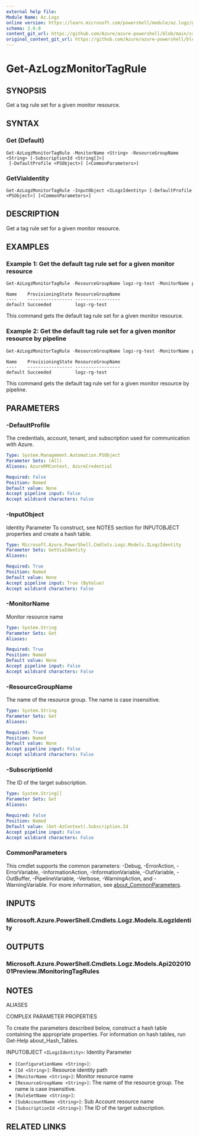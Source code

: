 ```yaml
---
external help file: 
Module Name: Az.Logz
online version: https://learn.microsoft.com/powershell/module/az.logz/get-azlogzmonitortagrule
schema: 2.0.0
content_git_url: https://github.com/Azure/azure-powershell/blob/main/src/Logz/help/Get-AzLogzMonitorTagRule.md
original_content_git_url: https://github.com/Azure/azure-powershell/blob/main/src/Logz/help/Get-AzLogzMonitorTagRule.md
---
```


# Get-AzLogzMonitorTagRule

## SYNOPSIS
Get a tag rule set for a given monitor resource.

## SYNTAX

### Get (Default)
```
Get-AzLogzMonitorTagRule -MonitorName <String> -ResourceGroupName <String> [-SubscriptionId <String[]>]
 [-DefaultProfile <PSObject>] [<CommonParameters>]
```

### GetViaIdentity
```
Get-AzLogzMonitorTagRule -InputObject <ILogzIdentity> [-DefaultProfile <PSObject>] [<CommonParameters>]
```

## DESCRIPTION
Get a tag rule set for a given monitor resource.

## EXAMPLES

### Example 1: Get the default tag rule set for a given monitor resource
```powershell
Get-AzLogzMonitorTagRule -ResourceGroupName logz-rg-test -MonitorName pwsh-logz04
```

```output
Name    ProvisioningState ResourceGroupName
----    ----------------- -----------------
default Succeeded         logz-rg-test
```

This command gets the default tag rule set for a given monitor resource.

### Example 2: Get the default tag rule set for a given monitor resource by pipeline
```powershell
Get-AzLogzMonitorTagRule -ResourceGroupName logz-rg-test -MonitorName pwsh-logz04 | Get-AzLogzMonitorTagRule
```

```output
Name    ProvisioningState ResourceGroupName
----    ----------------- -----------------
default Succeeded         logz-rg-test
```

This command gets the default tag rule set for a given monitor resource by pipeline.

## PARAMETERS

### -DefaultProfile
The credentials, account, tenant, and subscription used for communication with Azure.

```yaml
Type: System.Management.Automation.PSObject
Parameter Sets: (All)
Aliases: AzureRMContext, AzureCredential

Required: False
Position: Named
Default value: None
Accept pipeline input: False
Accept wildcard characters: False
```

### -InputObject
Identity Parameter
To construct, see NOTES section for INPUTOBJECT properties and create a hash table.

```yaml
Type: Microsoft.Azure.PowerShell.Cmdlets.Logz.Models.ILogzIdentity
Parameter Sets: GetViaIdentity
Aliases:

Required: True
Position: Named
Default value: None
Accept pipeline input: True (ByValue)
Accept wildcard characters: False
```

### -MonitorName
Monitor resource name

```yaml
Type: System.String
Parameter Sets: Get
Aliases:

Required: True
Position: Named
Default value: None
Accept pipeline input: False
Accept wildcard characters: False
```

### -ResourceGroupName
The name of the resource group.
The name is case insensitive.

```yaml
Type: System.String
Parameter Sets: Get
Aliases:

Required: True
Position: Named
Default value: None
Accept pipeline input: False
Accept wildcard characters: False
```

### -SubscriptionId
The ID of the target subscription.

```yaml
Type: System.String[]
Parameter Sets: Get
Aliases:

Required: False
Position: Named
Default value: (Get-AzContext).Subscription.Id
Accept pipeline input: False
Accept wildcard characters: False
```

### CommonParameters
This cmdlet supports the common parameters: -Debug, -ErrorAction, -ErrorVariable, -InformationAction, -InformationVariable, -OutVariable, -OutBuffer, -PipelineVariable, -Verbose, -WarningAction, and -WarningVariable. For more information, see [about_CommonParameters](http://go.microsoft.com/fwlink/?LinkID=113216).

## INPUTS

### Microsoft.Azure.PowerShell.Cmdlets.Logz.Models.ILogzIdentity

## OUTPUTS

### Microsoft.Azure.PowerShell.Cmdlets.Logz.Models.Api20201001Preview.IMonitoringTagRules

## NOTES

ALIASES

COMPLEX PARAMETER PROPERTIES

To create the parameters described below, construct a hash table containing the appropriate properties. For information on hash tables, run Get-Help about_Hash_Tables.


INPUTOBJECT `<ILogzIdentity>`: Identity Parameter
  - `[ConfigurationName <String>]`: 
  - `[Id <String>]`: Resource identity path
  - `[MonitorName <String>]`: Monitor resource name
  - `[ResourceGroupName <String>]`: The name of the resource group. The name is case insensitive.
  - `[RuleSetName <String>]`: 
  - `[SubAccountName <String>]`: Sub Account resource name
  - `[SubscriptionId <String>]`: The ID of the target subscription.

## RELATED LINKS

